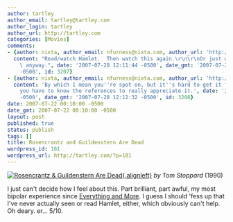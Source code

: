 ```yaml
---
author: tartley
author_email: tartley@tartley.com
author_login: tartley
author_url: http://tartley.com
categories: [Movies]
comments:
- {author: nixta, author_email: nfurness@nixta.com, author_url: 'http://nixtasinks.nixta.com',
  content: "Read/watch Hamlet.  Then watch this again.\r\n\r\nOr just watch it again\
    \ anyway.", date: '2007-07-28 12:11:44 -0500', date_gmt: '2007-07-28 12:11:44
    -0500', id: 3207}
- {author: nixta, author_email: nfurness@nixta.com, author_url: 'http://nixtasinks.nixta.com',
  content: 'By which I mean you''re spot on, but it''s hard to get it first time and
    you have to know the references to really appreciate it.', date: '2007-07-28 12:12:32
    -0500', date_gmt: '2007-07-28 12:12:32 -0500', id: 3208}
date: 2007-07-22 00:10:00 -0500
date_gmt: 2007-07-22 00:10:00 -0500
layout: post
published: true
status: publish
tags: []
title: Rosencrantz and Guildenstern Are Dead
wordpress_id: 181
wordpress_url: http://tartley.com/?p=181
---
```


[![Rosencrantz & Guildenstern Are
Dead](/assets/2007/07/rosencrantzandguildenstern.jpg){.alignleft}](http://imdb.com/title/tt0100519/)
*by Tom Stoppard* (1990)

I just can't decide how I feel about this. Part brilliant, part awful,
my most bipolar experience since [Everything and
More](http://tartley.com/?p=12). I guess I should 'fess up that I've
never actually seen or read Hamlet, either, which obviously can't help.
Oh deary. er... 5/10.
